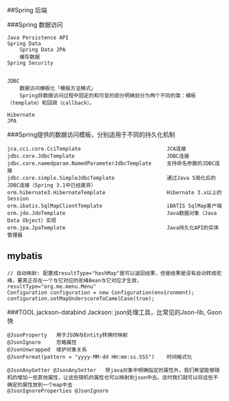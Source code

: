 ##Spring 后端
 
###Spring 数据访问

    Java Persistence API
    Spring Data
        Spring Data JPA
        缓存数据
    Spring Security


    JDBC
        数据访问模板化「模板方法模式」
        Spring将数据访问过程中固定的和可变的部分明确划分为两个不同的类：模板（template）和回调（callback）。
         
    Hibernate
    JPA 
    
    
    
###Spring提供的数据访问模板，分别适用于不同的持久化机制
        
    jca.cci.core.CciTemplate                            JCA连接
    jdbc.core.JdbcTemplate                              JDBC连接
    jdbc.core.namedparam.NamedParameterJdbcTemplate     支持命名参数的JDBC连接
    jdbc.core.simple.SimpleJdbcTemplate                 通过Java 5简化后的JDBC连接（Spring 3.1中已经废弃）
    orm.hibernate3.HibernateTemplate                    Hibernate 3.x以上的Session
    orm.ibatis.SqlMapClientTemplate                     iBATIS SqlMap客户端                                               
    orm.jdo.JdoTemplate                                 Java数据对象（Java Data Object）实现
    orm.jpa.JpaTemplate                                 Java持久化API的实体管理器

                                                                                
## mybatis
    
    // 自动映射: 配置成resultType="hashMap"是可以返回结果，但是结果是没有自动转成驼峰，要真正存在一个与它对应的驼峰Bean与它对应才生效，resultType="org.me.menu.Menu"
    Configuration configuration = new Configuration(environment);
    configuration.setMapUnderscoreToCamelCase(true);
    
###TOOL
jackson-databind
Jackson: json处理工具，比常见的Json-lib, Gson快

    @JsonProperty   用于JSON与Entity转换时映射
    @JsonIgnore     忽略属性
    @JsonUnwrapped  维护对象关系
    @JsonFormat(pattern = "yyyy-MM-dd HH:mm:ss.SSS")    时间格式化
    
    @JsonAnyGetter @JsonAnySetter   除java对象中明确指定的属性外，我们希望能够随机的增加一些其他属性，让这些随机的属性也可以映射到json中去。这时我们就可以将这些不确定的属性放到一个map中去
    @JsonIgnoreProperties @JsonIgnore
    
    